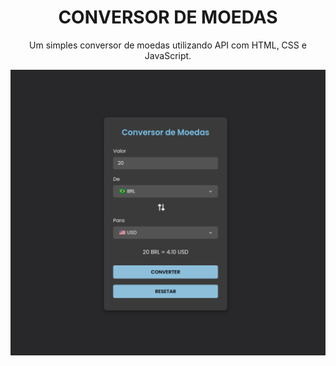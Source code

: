 <div class="teste" align="center">

# CONVERSOR DE MOEDAS
Um simples conversor de moedas utilizando API com HTML, CSS e JavaScript.

![](PRINT.png)

</div>